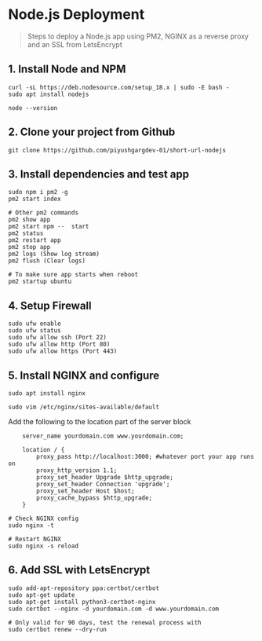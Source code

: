 # Node.js Deployment

> Steps to deploy a Node.js app using PM2, NGINX as a reverse proxy and an SSL from LetsEncrypt

## 1. Install Node and NPM
```
curl -sL https://deb.nodesource.com/setup_18.x | sudo -E bash -
sudo apt install nodejs

node --version
```

## 2. Clone your project from Github
```
git clone https://github.com/piyushgargdev-01/short-url-nodejs
```

## 3. Install dependencies and test app
```
sudo npm i pm2 -g
pm2 start index

# Other pm2 commands
pm2 show app
pm2 start npm --  start
pm2 status
pm2 restart app
pm2 stop app
pm2 logs (Show log stream)
pm2 flush (Clear logs)

# To make sure app starts when reboot
pm2 startup ubuntu
```

## 4. Setup Firewall
```
sudo ufw enable
sudo ufw status
sudo ufw allow ssh (Port 22)
sudo ufw allow http (Port 80)
sudo ufw allow https (Port 443)
```

## 5. Install NGINX and configure
```
sudo apt install nginx

sudo vim /etc/nginx/sites-available/default
```
Add the following to the location part of the server block
```
    server_name yourdomain.com www.yourdomain.com;

    location / {
        proxy_pass http://localhost:3000; #whatever port your app runs on
        proxy_http_version 1.1;
        proxy_set_header Upgrade $http_upgrade;
        proxy_set_header Connection 'upgrade';
        proxy_set_header Host $host;
        proxy_cache_bypass $http_upgrade;
    }
```
```
# Check NGINX config
sudo nginx -t

# Restart NGINX
sudo nginx -s reload
```

## 6. Add SSL with LetsEncrypt
```
sudo add-apt-repository ppa:certbot/certbot
sudo apt-get update
sudo apt-get install python3-certbot-nginx
sudo certbot --nginx -d yourdomain.com -d www.yourdomain.com

# Only valid for 90 days, test the renewal process with
sudo certbot renew --dry-run
```
